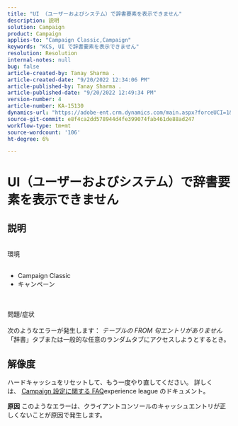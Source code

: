 ```yaml
---
title: "UI （ユーザーおよびシステム）で辞書要素を表示できません"
description: 説明
solution: Campaign
product: Campaign
applies-to: "Campaign Classic,Campaign"
keywords: "KCS, UI で辞書要素を表示できません"
resolution: Resolution
internal-notes: null
bug: false
article-created-by: Tanay Sharma .
article-created-date: "9/20/2022 12:34:06 PM"
article-published-by: Tanay Sharma .
article-published-date: "9/20/2022 12:49:34 PM"
version-number: 4
article-number: KA-15130
dynamics-url: "https://adobe-ent.crm.dynamics.com/main.aspx?forceUCI=1&pagetype=entityrecord&etn=knowledgearticle&id=49ebe07f-e038-ed11-9db1-002248086735"
source-git-commit: e8f4ca2dd578944d4fe399074fab461de88ad247
workflow-type: tm+mt
source-wordcount: '106'
ht-degree: 6%

---
```


# UI（ユーザーおよびシステム）で辞書要素を表示できません

## 説明

<br>環境<br><br>
- Campaign Classic
- キャンペーン



<br><br>問題/症状<br><br>
次のようなエラーが発生します： *テーブルの FROM 句エントリがありません*「辞書」タブまたは一般的な任意のランダムタブにアクセスしようとするとき。


## 解像度






ハードキャッシュをリセットして、もう一度やり直してください。 詳しくは、 [Campaign 設定に関する FAQ](https://experienceleague.adobe.com/docs/campaign-classic/using/getting-started/starting-with-adobe-campaign/faq/faq-campaign-config.html?lang=en)experience league のドキュメント。


<b>原因</b>
このようなエラーは、クライアントコンソールのキャッシュエントリが正しくないことが原因で発生します。

